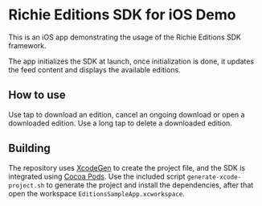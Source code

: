 # Richie Editions SDK for iOS Demo

This is an iOS app demonstrating the usage of the Richie Editions SDK framework.

The app initializes the SDK at launch, once initialization is done, it updates the feed content and displays the available editions.

## How to use

Use tap to download an edition, cancel an ongoing download or open a downloaded edition. Use a long tap to delete a downloaded edition. 

## Building

The repository uses [XcodeGen] to create the project file, and the SDK is integrated using [Cocoa Pods]. Use the included script `generate-xcode-project.sh` to generate the project and install the dependencies, after that open the workspace `EditionsSampleApp.xcworkspace`.

[XcodeGen]: https://github.com/yonaskolb/XcodeGen
[Cocoa Pods]: https://cocoapods.org

